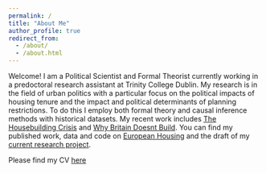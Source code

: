 ```yaml
---
permalink: /
title: "About Me"
author_profile: true
redirect_from: 
  - /about/
  - /about.html
---
```


Welcome! I am a Political Scientist and Formal Theorist currently working in a predoctoral research assistant at Trinity College Dublin.
My research is in the field of urban politics with a particular focus on the political impacts of housing tenure
and the impact and political determinants of planning restrictions. To do this I employ both formal theory and causal inference methods with 
historical datasets. My recent work includes [The Housebuilding Crisis](https://www.centreforcities.org/publication/the-housebuilding-crisis/) and
[Why Britain Doesnt Build](https://worksinprogress.co/issue/why-britain-doesnt-build/). You can find my published work, data and code on [European Housing](https://samuelwatling.github.io/European/) and the draft of 
my [current research project](https://samuelwatling.github.io/current-research/). 

Please find my CV [here](https://samuelwatling.github.io/cv/)

